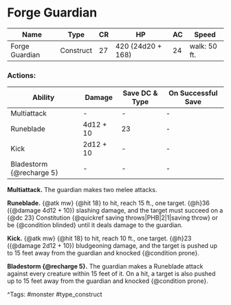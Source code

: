 # Forge Guardian

| Name | Type | CR | HP | AC | Speed |
|------|------|----|----|----|-------|
| Forge Guardian | Construct | 27 | 420 (24d20 + 168) | 24 | walk: 50 ft. |

### Actions:

| Ability | Damage | Save DC & Type | On Successful Save |
|---------|--------|----------------|--------------------|
| Multiattack | - | - | - |
| Runeblade | 4d12 + 10 | 23 | - |
| Kick | 2d12 + 10 | - | - |
| Bladestorm {@recharge 5} | - | - | - |


**Multiattack.** The guardian makes two melee attacks.

**Runeblade.** {@atk mw} {@hit 18} to hit, reach 15 ft., one target. {@h}36 ({@damage 4d12 + 10}) slashing damage, and the target must succeed on a {@dc 23} Constitution {@quickref saving throws|PHB|2|1|saving throw} or be {@condition blinded} until it deals damage to the guardian.

**Kick.** {@atk mw} {@hit 18} to hit, reach 10 ft., one target. {@h}23 ({@damage 2d12 + 10}) bludgeoning damage, and the target is pushed up to 15 feet away from the guardian and knocked {@condition prone}.

**Bladestorm {@recharge 5}.** The guardian makes a Runeblade attack against every creature within 15 feet of it. On a hit, a target is also pushed up to 15 feet away from the guardian and knocked {@condition prone}.

^Tags: #monster #type_construct